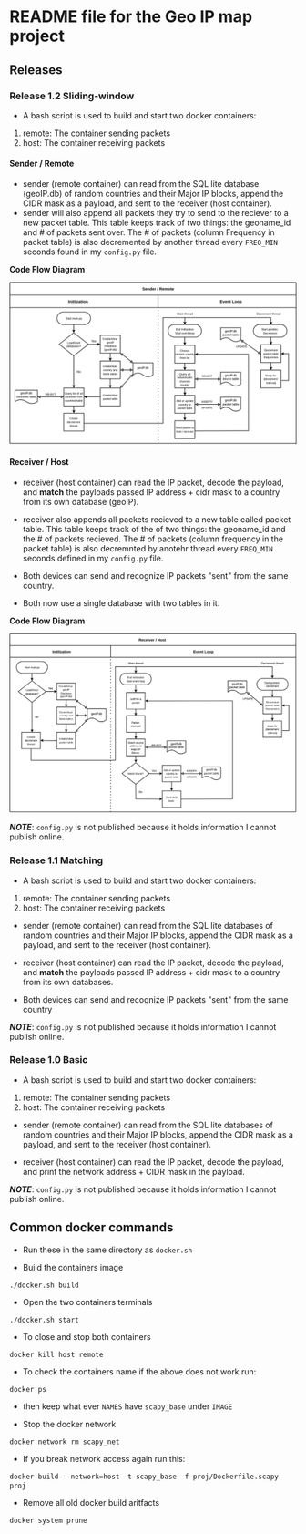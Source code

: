 # README file for the Geo IP map project


## Releases 

### Release 1.2 Sliding-window 

- A bash script is used to build and start two docker containers: 
1. remote: The container sending packets 
2. host: The container receiving packets


#### Sender / Remote
- sender (remote container) can read from the SQL lite database (geoIP.db) of random countries and their Major IP blocks, append the CIDR mask as a payload, and sent to the receiver (host container). 
- sender will also append all packets they try to send to the reciever to a new packet table. This table keeps track of two things: the geoname_id and # of packets sent over. The # of packets (column Frequency in packet table) is also decremented by another thread every `FREQ_MIN` seconds found in my `config.py` file. 

**Code Flow Diagram**

![Sender Diagram](images/v1-2/sender-remote-light.png)

#### Receiver / Host
- receiver (host container) can read the IP packet, decode the payload, and **match** the payloads passed IP address + cidr mask to a country from its own database (geoIP).
- receiver also appends all packets recieved to a new table called packet table. This table keeps track of the of two things: the geoname_id and the # of packets recieved. The # of packets (column frequency in the packet table) is also decremnted by anotehr thread every `FREQ_MIN` seconds defined in my `config.py` file. 

- Both devices can send and recognize IP packets "sent" from the same country. 

- Both now use a single database with two tables in it.

**Code Flow Diagram**

![Receiver Diagram](images/v1-2/receiver-host-light.png)

***NOTE***: `config.py` is not published because it holds information I cannot publish online.

### Release 1.1 Matching 

- A bash script is used to build and start two docker containers: 
1. remote: The container sending packets 
2. host: The container receiving packets

- sender (remote container) can read from the SQL lite databases of random countries and their Major IP blocks, append the CIDR mask as a payload, and sent to the receiver (host container).  

- receiver (host container) can read the IP packet, decode the payload, and **match** the payloads passed IP address + cidr mask to a country from its own databases.

- Both devices can send and recognize IP packets "sent" from the same country

***NOTE***: `config.py` is not published because it holds information I cannot publish online.



### Release 1.0 Basic
- A bash script is used to build and start two docker containers: 
1. remote: The container sending packets 
2. host: The container receiving packets

- sender (remote container) can read from the SQL lite databases of random countries and their Major IP blocks, append the CIDR mask as a payload, and sent to the receiver (host container).  

- receiver (host container) can read the IP packet, decode the payload, and print the network address + CIDR mask in the payload. 

***NOTE***: `config.py` is not published because it holds information I cannot publish online.


## Common docker commands
- Run these in the same directory as `docker.sh`

- Build the containers image
```
./docker.sh build
```

- Open the two containers terminals 
```
./docker.sh start
```

- To close and stop both containers
```
docker kill host remote
```

- To check the containers name if the above does not work run: 
```
docker ps
```
- then keep what ever `NAMES` have `scapy_base` under `IMAGE`

- Stop the docker network
```
docker network rm scapy_net
```

- If you break network access again run this: 
```
docker build --network=host -t scapy_base -f proj/Dockerfile.scapy proj
```

- Remove all old docker build aritfacts 
```
docker system prune
```